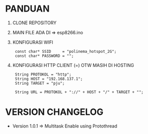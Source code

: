 # PANDUAN 

1. CLONE REPOSITORY
2. MAIN FILE ADA DI => esp8266.ino 
3. KONFIGURASI WIFI

        const char* SSID     = "polinema_hotspot_2G";
        const char* PASSWORD = "";

4. KONFIGURASI HTTP CLIENT (=) OTW MASIH DI HOSTING

        String PROTOKOL = "http";
        String HOST = "192.168.137.1";
        String TARGET = "pju";
        
        String URL = PROTOKOL + "://" + HOST + "/" + TARGET + "";


# VERSION CHANGELOG

- Version 1.0.1 => Multitask Enable using Protothread
